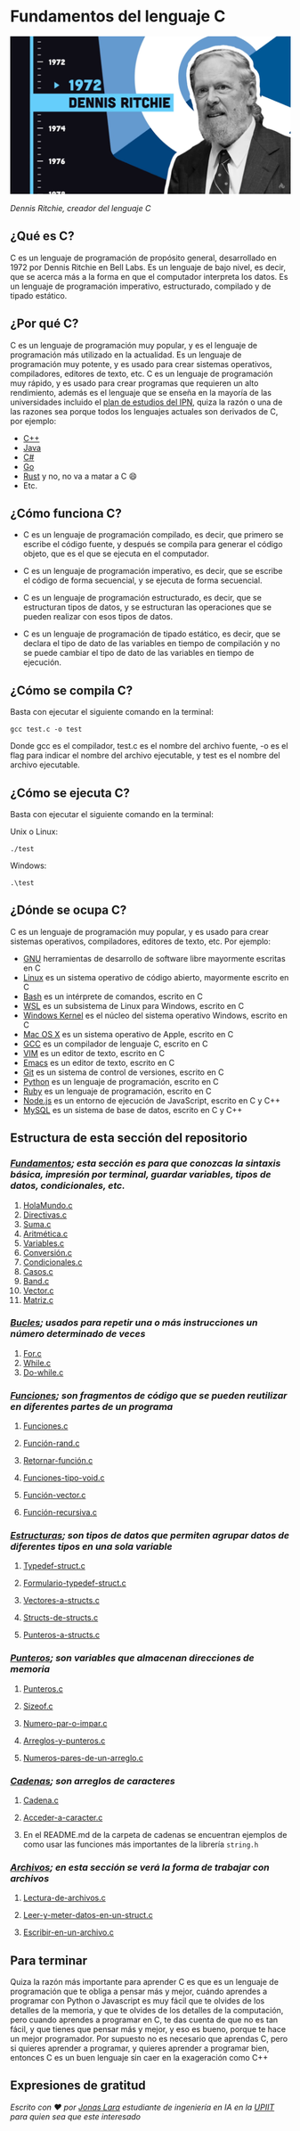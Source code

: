 # Fundamentos del lenguaje C

![](/00.-Sources/Images/C.png)

_Dennis Ritchie, creador del lenguaje C_

## ¿Qué es C?

C es un lenguaje de programación de propósito general, desarrollado en 1972 por Dennis Ritchie en Bell Labs. Es un lenguaje de bajo nivel, es decir, que se acerca más a la forma en que el computador interpreta los datos. Es un lenguaje de programación imperativo, estructurado, compilado y de tipado estático.

## ¿Por qué C?

C es un lenguaje de programación muy popular, y es el lenguaje de programación más utilizado en la actualidad. Es un lenguaje de programación muy potente, y es usado para crear sistemas operativos, compiladores, editores de texto, etc. C es un lenguaje de programación muy rápido, y es usado para crear programas que requieren un alto rendimiento, además es el lenguaje que se enseña en la mayoría de las universidades incluido el [plan de estudios del IPN](https://www.escom.ipn.mx/docs/oferta/uaLCD2020/fundamentosProgramacion_LCD2020.pdf), quiza la razón o una de las razones sea porque todos los lenguajes actuales son derivados de C, por ejemplo:

-  [C++](https://es.wikipedia.org/wiki/C%2B%2B) 
-  [Java](https://es.wikipedia.org/wiki/Java_(lenguaje_de_programaci%C3%B3n)) 
-  [C#](https://es.wikipedia.org/wiki/C_Sharp) 
-  [Go](https://es.wikipedia.org/wiki/Go_(lenguaje_de_programaci%C3%B3n)) 
-  [Rust](https://es.wikipedia.org/wiki/Rust_(lenguaje_de_programaci%C3%B3n)) y no, no va a matar a C :smile:
- Etc.

## ¿Cómo funciona C?

- C es un lenguaje de programación compilado, es decir, que primero se escribe el código fuente, y después se compila para generar el código objeto, que es el que se ejecuta en el computador. 

- C es un lenguaje de programación imperativo, es decir, que se escribe el código de forma secuencial, y se ejecuta de forma secuencial. 

- C es un lenguaje de programación estructurado, es decir, que se estructuran tipos de datos, y se estructuran las operaciones que se pueden realizar con esos tipos de datos. 

- C es un lenguaje de programación de tipado estático, es decir, que se declara el tipo de dato de las variables en tiempo de compilación y no se puede cambiar el tipo de dato de las variables en tiempo de ejecución.

## ¿Cómo se compila C?

Basta con ejecutar el siguiente comando en la terminal:

```
gcc test.c -o test
```

Donde gcc es el compilador, test.c es el nombre del archivo fuente, -o es el flag para indicar el nombre del archivo ejecutable, y test es el nombre del archivo ejecutable.

## ¿Cómo se ejecuta C?

Basta con ejecutar el siguiente comando en la terminal:

Unix o Linux:

```
./test
```

Windows:

```
.\test
```

## ¿Dónde se ocupa C?

C es un lenguaje de programación muy popular, y es usado para crear sistemas operativos, compiladores, editores de texto, etc. Por ejemplo:

- [GNU](https://www.gnu.org/) herramientas de desarrollo de software libre mayormente escritas en C
- [Linux](https://www.kernel.org/) es un sistema operativo de código abierto, mayormente escrito en C
- [Bash](https://www.gnu.org/software/bash/) es un intérprete de comandos, escrito en C
- [WSL](https://docs.microsoft.com/en-us/windows/wsl/about) es un subsistema de Linux para Windows, escrito en C
- [Windows Kernel](https://docs.microsoft.com/en-us/windows-hardware/drivers/kernel/) es el núcleo del sistema operativo Windows, escrito en C
- [Mac OS X](https://www.apple.com/macos/) es un sistema operativo de Apple, escrito en C
- [GCC](https://gcc.gnu.org/) es un compilador de lenguaje C, escrito en C
- [VIM](https://www.vim.org/) es un editor de texto, escrito en C
- [Emacs](https://www.gnu.org/software/emacs/) es un editor de texto, escrito en C
- [Git](https://git-scm.com/) es un sistema de control de versiones, escrito en C
- [Python](https://www.python.org/) es un lenguaje de programación, escrito en C
- [Ruby](https://www.ruby-lang.org/) es un lenguaje de programación, escrito en C
- [Node.js](https://nodejs.org/) es un entorno de ejecución de JavaScript, escrito en C y C++
- [MySQL](https://www.mysql.com/) es un sistema de base de datos, escrito en C y C++

## Estructura de esta sección del repositorio

### _[Fundamentos](https://github.com/Jonas-Lara/IPN-CS/tree/master/01.-B%C3%A1sicos-del-lenguaje-C/01.-Fundamentos); esta sección es para que conozcas la sintaxis básica, impresión por terminal, guardar variables, tipos de datos, condicionales, etc._

1. [HolaMundo.c](https://github.com/Jonas-Lara/IPN-CS/blob/master/01.-B%C3%A1sicos-del-lenguaje-C/01.-Fundamentos/01-Hola-Mundo.c)
2. [Directivas.c](https://github.com/Jonas-Lara/IPN-CS/blob/master/01.-B%C3%A1sicos-del-lenguaje-C/01.-Fundamentos/02-Directivas.c)
3. [Suma.c](https://github.com/Jonas-Lara/IPN-CS/blob/master/01.-B%C3%A1sicos-del-lenguaje-C/01.-Fundamentos/03-Suma.c)
4. [Aritmética.c](https://github.com/Jonas-Lara/IPN-CS/blob/master/01.-B%C3%A1sicos-del-lenguaje-C/01.-Fundamentos/04-Aritm%C3%A9tica.c)
5. [Variables.c](https://github.com/Jonas-Lara/IPN-CS/blob/master/01.-B%C3%A1sicos-del-lenguaje-C/01.-Fundamentos/05-Variables.c)
6. [Conversión.c](https://github.com/Jonas-Lara/IPN-CS/blob/master/01.-B%C3%A1sicos-del-lenguaje-C/01.-Fundamentos/06-Conversi%C3%B3n.c)
7. [Condicionales.c](https://github.com/Jonas-Lara/IPN-CS/blob/master/01.-B%C3%A1sicos-del-lenguaje-C/01.-Fundamentos/07-Condicionales.c)
8. [Casos.c](https://github.com/Jonas-Lara/IPN-CS/blob/master/01.-B%C3%A1sicos-del-lenguaje-C/01.-Fundamentos/08-Casos.c)
9. [Band.c](https://github.com/Jonas-Lara/IPN-CS/blob/master/01.-B%C3%A1sicos-del-lenguaje-C/01.-Fundamentos/09-Band.c)
10. [Vector.c](https://github.com/Jonas-Lara/IPN-CS/blob/master/01.-B%C3%A1sicos-del-lenguaje-C/01.-Fundamentos/10-Vector.c)
11. [Matriz.c](https://github.com/Jonas-Lara/IPN-CS/blob/master/01.-B%C3%A1sicos-del-lenguaje-C/01.-Fundamentos/11-Matriz.c)

### _[Bucles](https://github.com/Jonas-Lara/IPN-CS/tree/master/01.-B%C3%A1sicos-del-lenguaje-C/02.-Bucles); usados para repetir una o más instrucciones un número determinado de veces_

1. [For.c](https://github.com/Jonas-Lara/IPN-CS/blob/master/01.-B%C3%A1sicos-del-lenguaje-C/02.-Bucles/01-For.c)
2. [While.c](https://github.com/Jonas-Lara/IPN-CS/blob/master/01.-B%C3%A1sicos-del-lenguaje-C/02.-Bucles/02-While.c)
3. [Do-while.c](https://github.com/Jonas-Lara/IPN-CS/blob/master/01.-B%C3%A1sicos-del-lenguaje-C/02.-Bucles/03-Do-while.c)

### _[Funciones](https://github.com/Jonas-Lara/IPN-CS/tree/master/01.-B%C3%A1sicos-del-lenguaje-C/03.-Funciones); son fragmentos de código que se pueden reutilizar en diferentes partes de un programa_

1. [Funciones.c](https://github.com/Jonas-Lara/IPN-CS/blob/master/01.-B%C3%A1sicos-del-lenguaje-C/03.-Funciones/01-Funciones.c)

2. [Función-rand.c](https://github.com/Jonas-Lara/IPN-CS/blob/master/01.-B%C3%A1sicos-del-lenguaje-C/03.-Funciones/02-Funci%C3%B3n-rand.c)

3. [Retornar-función.c](https://github.com/Jonas-Lara/IPN-CS/blob/master/01.-B%C3%A1sicos-del-lenguaje-C/03.-Funciones/03-Retornar-funci%C3%B3n.c)

4. [Funciones-tipo-void.c](https://github.com/Jonas-Lara/IPN-CS/blob/master/01.-B%C3%A1sicos-del-lenguaje-C/03.-Funciones/04-Funciones-de-tipo-void.c)

5. [Función-vector.c](https://github.com/Jonas-Lara/IPN-CS/blob/master/01.-B%C3%A1sicos-del-lenguaje-C/03.-Funciones/05-Funci%C3%B3n-vector.c)

6. [Función-recursiva.c](https://github.com/Jonas-Lara/IPN-CS/blob/master/01.-B%C3%A1sicos-del-lenguaje-C/03.-Funciones/06-Funci%C3%B3n-recursiva.c)

### _[Estructuras](https://github.com/Jonas-Lara/IPN-CS/tree/master/01.-B%C3%A1sicos-del-lenguaje-C/04.-Estructuras); son tipos de datos que permiten agrupar datos de diferentes tipos en una sola variable_

1. [Typedef-struct.c](https://github.com/Jonas-Lara/IPN-CS/blob/master/01.-B%C3%A1sicos-del-lenguaje-C/04.-Estructuras/01-Typedef-struct.c)

2. [Formulario-typedef-struct.c](https://github.com/Jonas-Lara/IPN-CS/blob/master/01.-B%C3%A1sicos-del-lenguaje-C/04.-Estructuras/02-Formulario-typedef-struct.c)

3. [Vectores-a-structs.c](https://github.com/Jonas-Lara/IPN-CS/blob/master/01.-B%C3%A1sicos-del-lenguaje-C/04.-Estructuras/03-Vectores-a-structs.c)

4. [Structs-de-structs.c](https://github.com/Jonas-Lara/IPN-CS/blob/master/01.-B%C3%A1sicos-del-lenguaje-C/04.-Estructuras/04-Struct-de-structs.c)

5. [Punteros-a-structs.c](https://github.com/Jonas-Lara/IPN-CS/blob/master/01.-B%C3%A1sicos-del-lenguaje-C/04.-Estructuras/05-Punteros-a-structs.c)

### _[Punteros](https://github.com/Jonas-Lara/IPN-CS/tree/master/01.-B%C3%A1sicos-del-lenguaje-C/05.-Punteros); son variables que almacenan direcciones de memoria_

1. [Punteros.c](https://github.com/Jonas-Lara/IPN-CS/blob/master/01.-B%C3%A1sicos-del-lenguaje-C/05.-Punteros/01-Punteros.c)

2. [Sizeof.c](https://github.com/Jonas-Lara/IPN-CS/blob/master/01.-B%C3%A1sicos-del-lenguaje-C/05.-Punteros/02-Sizeof.c)

3. [Numero-par-o-impar.c](https://github.com/Jonas-Lara/IPN-CS/blob/master/01.-B%C3%A1sicos-del-lenguaje-C/05.-Punteros/03-Numero-par-o-impar.c)

4. [Arreglos-y-punteros.c](https://github.com/Jonas-Lara/IPN-CS/blob/master/01.-B%C3%A1sicos-del-lenguaje-C/05.-Punteros/04-Arreglos-y-punteros.c)

5. [Numeros-pares-de-un-arreglo.c](https://github.com/Jonas-Lara/IPN-CS/blob/master/01.-B%C3%A1sicos-del-lenguaje-C/05.-Punteros/05-Numeros-pares-de-un-arreglo.c)


### _[Cadenas](https://github.com/Jonas-Lara/IPN-CS/tree/master/01.-B%C3%A1sicos-del-lenguaje-C/06.-Cadenas); son arreglos de caracteres_

1. [Cadena.c](https://github.com/Jonas-Lara/IPN-CS/blob/master/01.-B%C3%A1sicos-del-lenguaje-C/06.-Cadenas/01-Cadena.c)

2. [Acceder-a-caracter.c](https://github.com/Jonas-Lara/IPN-CS/blob/master/01.-B%C3%A1sicos-del-lenguaje-C/06.-Cadenas/02-Acceder-a-caracter.c)

3. En el README.md de la carpeta de cadenas se encuentran ejemplos de como usar las funciones más importantes de la librería `string.h`

### _[Archivos](); en esta sección se verá la forma de trabajar con archivos_

1. [Lectura-de-archivos.c](https://github.com/Jonas-Lara/IPN-CS/blob/master/01.-B%C3%A1sicos-del-lenguaje-C/07.-Archivos/01-Lectura-de-archivos.c)

2. [Leer-y-meter-datos-en-un-struct.c](https://github.com/Jonas-Lara/IPN-CS/blob/master/01.-B%C3%A1sicos-del-lenguaje-C/07.-Archivos/02-Leer-y-meter-datos-en-struct.c)

3. [Escribir-en-un-archivo.c](https://github.com/Jonas-Lara/IPN-CS/blob/master/01.-B%C3%A1sicos-del-lenguaje-C/07.-Archivos/03-Escribir-archivo-con-fprintf.c)

## Para terminar

Quiza la razón más importante para aprender C es que es un lenguaje de programación que te obliga a pensar más y mejor, cuándo aprendes a programar con Python o Javascript es muy fácil que te olvides de los detalles de la memoria, y que te olvides de los detalles de la computación, pero cuando aprendes a programar en C, te das cuenta de que no es tan fácil, y que tienes que pensar más y mejor, y eso es bueno, porque te hace un mejor programador. Por supuesto no es necesario que aprendas C, pero si quieres aprender a programar, y quieres aprender a programar bien, entonces C es un buen lenguaje sin caer en la exageración como C++

## Expresiones de gratitud

_Escrito con ❤️ por [Jonas Lara](https://medium.com/@jonas_lara) estudiante de ingeniería en IA en la [UPIIT](https://www.upiit.ipn.mx/) para quien sea que este interesado_
